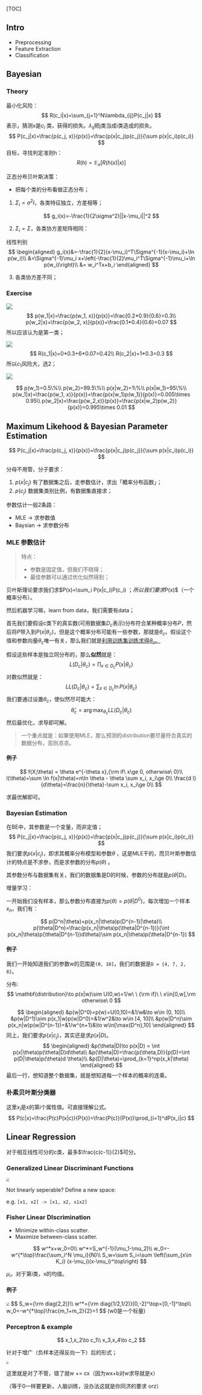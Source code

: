 [TOC]

## Intro

- Preprocessing 
- Feature Extraction
- Classification

## Bayesian

### Theory

最小化风险：
$$
R(c_i|x)=\sum_{j=1}^N\lambda_{ij}P(c_j|x)
$$
表示，猜测x是$c_i$ 类，获得的损失。$\lambda_{ij}$把j类当成i类造成的损失。
$$
P(c_j|x)=\frac{p(c_j, x)}{p(x)}=\frac{p(x|c_j)p(c_j)}{\sum p(x|c_i)p(c_i)}
$$
目标，寻找判定准则h：
$$
R(h)=\mathbb E_x[R(h(x)|x)]
$$

正态分布贝叶斯决策：

- 把每个类的分布看做正态分布；

1. $\Sigma_i=\sigma^2I$，各类特征独立，方差相等；

$$
g_i(x)=-\frac{1}{2\sigma^2}||x-\mu_i||^2
$$

2. $\Sigma_i=\Sigma$，各类协方差矩阵相同：

线性判别
$$
\begin{aligned}
g_i(x)&=-\frac{1}{2}(x-\mu_i)^T\Sigma^{-1}(x-\mu_i)+\ln p(w_i)\\
&=\Sigma^{-1}\mu_i x+\left(-\frac{1}{2}\mu_i^T\Sigma^{-1}\mu_i+\ln p(w_i)\right)\\
&= w_i^Tx+b_i
\end{aligned}
$$

3. 各类协方差不同；

### Exercise

![](https://i.loli.net/2019/12/17/5yDJZIgvUftWRaB.png)
$$
p(w_1|x)=\frac{p(w_1, x)}{p(x)}=\frac{0.2*0.9}{0.6}=0.3\\
p(w_2|x)=\frac{p(w_2, x)}{p(x)}=\frac{0.1*0.4}{0.6}=0.07
$$
所以应该认为是第一类；

![](https://i.loli.net/2019/12/17/JAq7RkQ25cSlZT6.png)
$$
R(c_1|x)=0*0.3+6*0.07=0.42\\
R(c_2|x)=1*0.3=0.3
$$
所以$c_1$风险大，选2；

![](https://i.loli.net/2019/12/17/9fJ6ONguK4rx8T2.png)

$$
p(w_1)=0.5\%\\
p(w_2)=99.5\%\\
p(x|w_2)=1\%\\
p(x|w_1)=95\%\\
p(w_1|x)=\frac{p(w_1, x)}{p(x)}=\frac{p(x|w_1)p(w_1)}{p(x)}=0.005\times 0.95\\
p(w_2|x)=\frac{p(w_2,x)}{p(x)}=\frac{p(x|w_2)p(w_2)}{p(x)}=0.995\times 0.01
$$

## Maximum Likehood & Bayesian Parameter Estimation

$$
P(c_j|x)=\frac{p(c_j, x)}{p(x)}=\frac{p(x|c_j)p(c_j)}{\sum p(x|c_i)p(c_i)}
$$

分母不用管，分子要求：

1. $p(x|c_j)$ 有了数据集之后，走参数估计，求出「概率分布函数」；
2. $p(c_j)$ 数据集类别比例，有数据集直接求；

参数估计一般2条路：

- MLE -> 求参数值
- Baysian -> 求参数分布

### MLE 参数估计

> 特点：
>
> - 参数是固定值，但我们不晓得；
> - 最佳参数可以通过优化似然得到；

贝叶斯理论要求我们求$P(x)=\sum_i P(x|c_i)P(c_i) $；所以我们要求$P(x)$（一个概率分布）。

然后机器学习嘛，learn from data，我们需要有data；

首先我们要假设c类下的真实数(可用数据集$D_c$表示)分布符合某种概率分布$P$，然后将$P$带入到$P(x|\theta_c)$，但是这个概率分布可能有一些参数，那就是$\theta_c$。假设这个值和参数向量$\theta_c$唯一有关，那么我们就是<u>利用训练集训练求得$\theta_c$。</u>

假设这些样本是独立同分布的，那么**似然**就是：
$$
L(D_c|\theta_c)=\prod_{x\in D_c}P(x|\theta_c)
$$
对数似然就是：
$$
LL(D_c|\theta_c)=\sum_{x\in D_c}\ln P(x|\theta_c)
$$
我们要通过设置$\theta_c$，使似然尽可能大：
$$
\hat\theta_c=\arg\max_{\theta_c}LL(D_c|\theta_c)
$$
然后最优化，求导即可解。

> 一个重点就是：如果使用MLE，那么预测的distribution要尽量符合真实的数据分布，否则凉凉。

#### 例子

$$
f(X;\theta) = \theta e^{-\theta x},{\rm if\ x\ge 0, otherwise\ 0}\\
l(\theta)=\sum \ln f(x|\theta)=n\ln \theta - \theta \sum x_i, x_i\ge 0\\
\frac{d l}{d\theta}=\frac{n}{\theta}-\sum x_i, x_i\ge 0\\
$$

求最优解即可。

### Bayesian Estimation

在BE中，其参数是一个变量，而非定值；
$$
P(c_j|x)=\frac{p(c_j, x)}{p(x)}=\frac{p(x|c_j)p(c_j)}{\sum p(x|c_i)p(c_i)}
$$
我们要求$p(x|c_j)$，即求其概率分布模型和参数$\theta$ ，这是MLE干的，而贝叶斯参数估计的特点是不求参，而是求参数的分布$p(\theta)$ 。

其参数分布与数据集有关，我们的数据集是D的时候，参数的分布就是$p(\theta|D)$。

增量学习：

一开始我们没有样本，那么参数分布直接为$p(\theta) = p(\theta|D^0)$，每次增加一个样本$x_n$，我们有：

$$
p(D^n|\theta)=p(x_n|\theta)p(D^{n-1}|\theta)\\
p(\theta|D^n)=\frac{p(x_n|\theta)p(\theta|D^{n-1})}{\int p(x_n|\theta)p(\theta|D^{n-1})d\theta}\sim p(x_n|\theta)p(\theta|D^{n-1})
$$

#### 例子

我们一开始知道我们的参数w的范围是`(0, 10]`，我们的数据是`D = {4, 7, 2, 8}`。

分布:
$$
\mathbf{distribution}\to p(x|w)\sim U(0,w)=1/w\ \ {\rm if}\ \ x\in[0,w],\rm otherwise\ 0
$$

$$
\begin{aligned}
&p(w|D^0)=p(w)=U(0,10)=&1/w&\to w\in (0, 10]\\
&p(w|D^1)\sim p(x_1|w)p(w|D^0)=&1/w^2&\to w\in [4, 10]\\
&p(w|D^n)\sim p(x_n|w)p(w|D^{n-1})=&1/w^{n+1}&\to w\in[\max{D^n},10]
\end{aligned}
$$
同上，我们要求$p(x|c_j)$，其实还是求$p(x|D)$。
$$
\begin{aligned}
&p(\theta|D)\to p(x|D) = \int p(x|\theta)p(\theta|D)d\theta\\
&p(\theta|D)=\frac{p(\theta,D)}{p(D)=\int p(D|\theta)p(\theta)d \theta}\\
&p(D|\theta)=\prod_{k=1}^np(x_k|\theta)
\end{aligned}
$$
最后一行，想知道整个数据集，就是想知道每一个样本的概率的连乘。

### 朴素贝叶斯分类器

这里$x_i$是x的第i个属性值。可直接理解公式。
$$
P(c|x)=\frac{P(c)P(x|c)}{P(x)}=\frac{P(c)}{P(x)}\prod_{i=1}^dP(x_i|c)
$$

## Linear Regression

对于相互线性可分的c类，最多$\frac{c(c-1)}{2}$可分。

### Generalized Linear Discriminant Functions 

<img src="https://i.loli.net/2019/12/22/NqBQyc2fSH7d6Ra.png" style="zoom:50%;" />

Not linearly seperable? Define a  new space:

e.g. `[x1, x2] -> [x1, x2, x1x2]`

### Fisher Linear DIscrimination

- Minimize within-class scatter.
- Maximize between-class scatter.

$$
w^*x+w_0=0\\
w^*=S_w^{-1}(\mu_1-\mu_2)\\
w_0=-w^{*\top}\frac{\sum_i^N \mu_i}{N}\\
S_w=\sum S_i=\sum \left(\sum_{x\in K_i} (x-\mu_i)(x-\mu_i)^\top\right)
$$

$\mu_i$，对于第i类，x的均值。

#### 例子

<img src="https://i.loli.net/2019/12/22/Lb4BTQOalEieHYf.png" style="zoom:50%;" />
$$
S_w={\rm diag(2,2)}\\
w^*={\rm diag(1/2,1/2)}[0,-2]^\top=[0,-1]^\top\\
w_0=-w^{*\top}\frac{m_1+m_2}{2}=1
$$
(w0是一个标量)

### Perceptron & example

$$
x_1,x_2\to c_1\\
x_3,x_4\to c_2
$$

针对于增广（负样本还得反向一下）后的形式；

<img src="https://i.loli.net/2019/12/22/L28dD3RmJHiCbMu.png" style="zoom:40%;" />

这里就是对了不管，错了就w += cx（因为wx+b对w求导就是x）

（等于0一样要更新，人脑训练，没办法这就是你同济的要求 orz）

